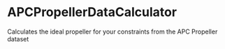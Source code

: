 # APCPropellerDataCalculator
Calculates the ideal propeller for your constraints from the APC Propeller dataset
